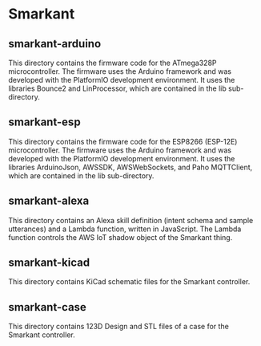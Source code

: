 Smarkant
========

smarkant-arduino
----------------

This directory contains the firmware code for the ATmega328P microcontroller.
The firmware uses the Arduino framework and was developed with the PlatformIO
development environment. It uses the libraries Bounce2 and LinProcessor,
which are contained in the lib sub-directory.

smarkant-esp
------------

This directory contains the firmware code for the ESP8266 (ESP-12E) microcontroller.
The firmware uses the Arduino framework and was developed with the PlatformIO
development environment. It uses the libraries ArduinoJson, AWSSDK, AWSWebSockets,
and Paho MQTTClient, which are contained in the lib sub-directory.

smarkant-alexa
--------------

This directory contains an Alexa skill definition (intent schema and sample
utterances) and a Lambda function, written in JavaScript. The Lambda function
controls the AWS IoT shadow object of the Smarkant thing.

smarkant-kicad
--------------

This directory contains KiCad schematic files for the Smarkant controller.

smarkant-case
-------------

This directory contains 123D Design and STL files of a case for the
Smarkant controller.

